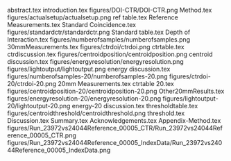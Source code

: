 abstract.tex
introduction.tex
figures/DOI-CTR/DOI-CTR.png
Method.tex
figures/actualsetup/actualsetup.png
ref table.tex
Reference Measurements.tex
Standard Coincidence.tex
figures/standardctr/standardctr.png
Standard table.tex
Depth of Interaction.tex
figures/numberofsamples/numberofsamples.png
30mmMeasurements.tex
figures/ctrdoi/ctrdoi.png
ctrtable.tex
ctrdiscussion.tex
figures/centroidposition/centroidposition.png
centroid discussion.tex
figures/energyresolution/energyresolution.png
figures/lightoutput/lightoutput.png
energy discussion.tex
figures/numberofsamples-20/numberofsamples-20.png
figures/ctrdoi-20/ctrdoi-20.png
20mm Measurements.tex
ctrtable 20.tex
figures/centroidposition-20/centroidposition-20.png
Other20mmResults.tex
figures/energyresolution-20/energyresolution-20.png
figures/lightoutput-20/lightoutput-20.png
energy-20 discussion.tex
thresholdtable.tex
figures/centroidthreshold/centroidthreshold.png
threshold.tex
Discussion.tex
Summary.tex
Acknowledgements.tex
Appendix-Method.tex
figures/Run_23972vs24044Reference_00005_CTR/Run_23972vs24044Reference_00005_CTR.png
figures/Run_23972vs24044Reference_00005_IndexData/Run_23972vs24044Reference_00005_IndexData.png